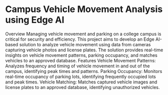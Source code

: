 # Campus Vehicle Movement Analysis using Edge AI
Overview
Managing vehicle movement and parking on a college campus is critical for security and efficiency. This project aims to develop an Edge AI-based solution to analyze vehicle movement using data from cameras capturing vehicle photos and license plates. The solution provides real-time insights on vehicle movement patterns, parking occupancy, and matches vehicles to an approved database.
Features
Vehicle Movement Patterns: Analyzes frequency and timing of vehicle movement in and out of the campus, identifying peak times and patterns.
Parking Occupancy: Monitors real-time occupancy of parking lots, identifying frequently occupied lots and peak times.
Vehicle Matching: Matches captured vehicle images and license plates to an approved database, identifying unauthorized vehicles.
